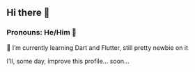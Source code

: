 ## Hi there 👋

### Pronouns: **He/Him** :man:

🌱 I’m currently learning Dart and Flutter, still pretty newbie on it

I'll, some day, improve this profile... soon...
